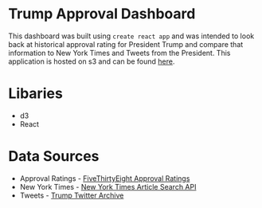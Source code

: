 # Trump Approval Dashboard

This dashboard was built using `create react app` and was intended to look back at historical approval rating for President Trump and compare that information to New York Times and Tweets from the President. This application is hosted on s3 and can be found [here](https://www.walterkjenkins.com/trump-approval/).

# Libaries

- d3
- React

# Data Sources

- Approval Ratings - [FiveThirtyEight Approval Ratings](https://fivethirtyeight.com/)
- New York Times - [New York Times Article Search API](https://developers.nytimes.com/)
- Tweets - [Trump Twitter Archive](http://www.trumptwitterarchive.com/)


